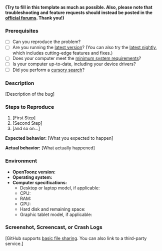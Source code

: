 **(Try to fill in this template as much as possible. Also, please note that troubleshooting and feature requests should instead be posted in the [official forums](https://groups.google.com/forum/#!categories/opentoonz_en). Thank you!)**

### Prerequisites

* [ ] Can you reproduce the problem?
* [ ] Are you running the [latest version](https://github.com/opentoonz/opentoonz/releases/latest)? (You can also try the [latest nightly](https://github.com/opentoonz/opentoonz/releases/tag/nightly), which includes cutting-edge features and fixes.)
* [ ] Does your computer meet the [minimum system requirements](https://opentoonz.github.io/)?
* [ ] Is your computer up-to-date, including your device drivers?
* [ ] Did you perform a [cursory search](https://github.com/opentoonz/opentoonz/issues)?

### Description

[Description of the bug]

### Steps to Reproduce

1. [First Step]
2. [Second Step]
3. [and so on...]

**Expected behavior:** [What you expected to happen]

**Actual behavior:** [What actually happened]

### Environment

- **OpenToonz version:**
- **Operating system:**
- **Computer specifications:**
  - Desktop or laptop model, if applicable:
  - CPU:
  - RAM:
  - GPU:
  - Hard disk and remaining space:
  - Graphic tablet model, if applicable:

### Screenshot, Screencast, or Crash Logs

[GitHub supports [basic file sharing](https://help.github.com/articles/file-attachments-on-issues-and-pull-requests/). You can also link to a third-party service.]
